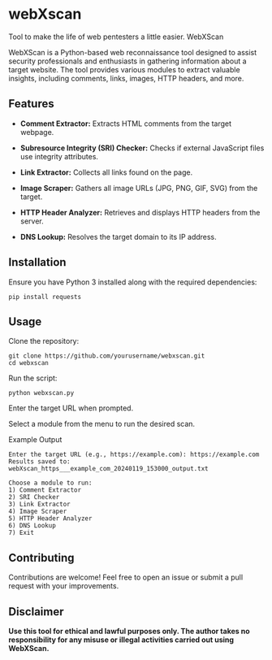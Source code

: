 # webXscan
Tool to make the life of web pentesters a little easier.
WebXScan

WebXScan is a Python-based web reconnaissance tool designed to assist security professionals and enthusiasts in gathering information about a target website. The tool provides various modules to extract valuable insights, including comments, links, images, HTTP headers, and more.

## Features

- **Comment Extractor:** Extracts HTML comments from the target webpage.

- **Subresource Integrity (SRI) Checker:** Checks if external JavaScript files use integrity attributes.

- **Link Extractor:** Collects all links found on the page.

- **Image Scraper:** Gathers all image URLs (JPG, PNG, GIF, SVG) from the target.

- **HTTP Header Analyzer:** Retrieves and displays HTTP headers from the server.

- **DNS Lookup:** Resolves the target domain to its IP address.

## Installation

Ensure you have Python 3 installed along with the required dependencies:
```
pip install requests
```

## Usage

Clone the repository:
```
git clone https://github.com/yourusername/webxscan.git
cd webxscan
```
Run the script:
```
python webxscan.py
```
Enter the target URL when prompted.

Select a module from the menu to run the desired scan.

Example Output
```
Enter the target URL (e.g., https://example.com): https://example.com
Results saved to: webXscan_https___example_com_20240119_153000_output.txt

Choose a module to run:
1) Comment Extractor
2) SRI Checker
3) Link Extractor
4) Image Scraper
5) HTTP Header Analyzer
6) DNS Lookup
7) Exit
```
## Contributing

Contributions are welcome! Feel free to open an issue or submit a pull request with your improvements.

## Disclaimer

**Use this tool for ethical and lawful purposes only. The author takes no responsibility for any misuse or illegal activities carried out using WebXScan.**

